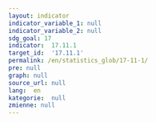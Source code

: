 ```yaml
---
layout: indicator
indicator_variable_1: null
indicator_variable_2: null
sdg_goal: 17
indicator:  17.11.1
target_id:  '17.11.1'
permalink: /en/statistics_glob/17-11-1/
pre: null
graph: null
source_url: null
lang:  en
kategorie:  null
zmienne: null
---
```

